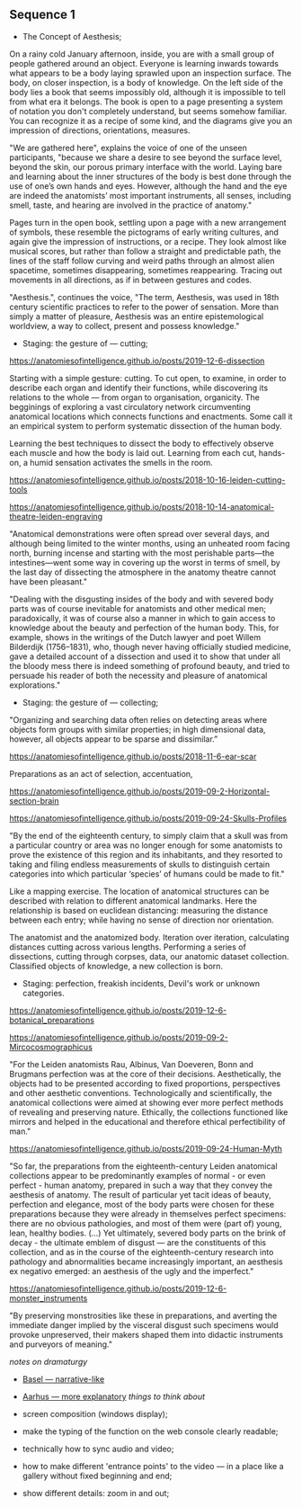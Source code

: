 ## Sequence 1

* The Concept of Aesthesis;

On a rainy cold January afternoon, inside, you are with a small group of people gathered around an object. Everyone is learning inwards towards what appears to be a body laying sprawled upon an inspection surface. The body, on closer inspection, is a body of knowledge. On the left side of the body lies a book that seems impossibly old, although it is impossible to tell from what era it belongs. The book is open to a page presenting a system of notation you don't completely understand, but seems somehow familiar. You can recognize it as a recipe of some kind, and the diagrams give you an impression of directions, orientations, measures.

"We are gathered here", explains the voice of one of the unseen participants, "because we share a desire to see beyond the surface level, beyond the skin, our porous primary interface with the world. Laying bare and learning about the inner structures of the body is best done through the use of one’s own hands and eyes. However, although the hand and the eye are indeed the anatomists’ most important instruments, all senses, including smell, taste, and hearing are involved in the practice of anatomy."

Pages turn in the open book, settling upon a page with a new arrangement of symbols, these resemble the pictograms of early writing cultures, and again give the impression of instructions, or a recipe. They look almost like musical scores, but rather than follow a straight and predictable path, the lines of the staff follow curving and weird paths through an almost alien spacetime, sometimes disappearing, sometimes reappearing. Tracing out movements in all directions, as if in between gestures and codes.

"Aesthesis.", continues the voice, "The term, Aesthesis, was used in 18th century scientific practices to refer to the power of sensation. More than simply a matter of pleasure, Aesthesis was an entire epistemological worldview, a way to collect, present and possess knowledge."

* Staging: the gesture of — cutting;

https://anatomiesofintelligence.github.io/posts/2019-12-6-dissection

Starting with a simple gesture: cutting. To cut open, to examine, in order to describe each organ and identify their functions, while discovering its relations to the whole — from organ to organisation, organicity. The begginings of exploring a vast circulatory network circumventing anatomical locations which connects functions and enactments. Some call it an empirical system to perform systematic dissection of the human body.

Learning the best techniques to dissect the body to effectively observe each muscle and how the body is laid out. Learning from each cut, hands-on, a humid sensation activates the smells in the room.

https://anatomiesofintelligence.github.io/posts/2018-10-16-leiden-cutting-tools

https://anatomiesofintelligence.github.io/posts/2018-10-14-anatomical-theatre-leiden-engraving

"Anatomical demonstrations were often spread over several days, and although being limited to the winter months, using an unheated room facing north, burning incense and starting with the most perishable parts—the intestines—went some way in covering up the worst in terms of smell, by the last day of dissecting the atmosphere in the anatomy theatre cannot have been
pleasant."

"Dealing with the disgusting insides of the body and with severed body parts was of course inevitable for anatomists
and other medical men; paradoxically, it was of course also a manner in which to gain access to knowledge about the beauty and perfection of the human body. This, for example, shows in the writings of the Dutch lawyer and poet Willem Bilderdijk (1756–1831), who, though never having officially studied medicine, gave a detailed account of a dissection and used it to show that under all the bloody mess there is indeed something of profound beauty, and tried to persuade his reader of both the necessity and pleasure of anatomical explorations."

* Staging: the gesture of — collecting;

"Organizing and searching data often relies on detecting areas where objects form groups with similar properties; in high dimensional data, however, all objects appear to be sparse and dissimilar.”

https://anatomiesofintelligence.github.io/posts/2018-11-6-ear-scar

Preparations as an act of selection, accentuation,

https://anatomiesofintelligence.github.io/posts/2019-09-2-Horizontal-section-brain

https://anatomiesofintelligence.github.io/posts/2019-09-24-Skulls-Profiles

"By the end of the eighteenth century, to simply claim that a skull was from a particular country or area was no longer enough for some anatomists to prove the existence of this region and its inhabitants, and they resorted to taking and filing endless measurements of skulls to distinguish certain categories into which particular ‘species’ of humans could be made to fit."

Like a mapping exercise. The location of anatomical structures can be described with relation to different anatomical landmarks. Here the relationship is based on euclidean distancing: measuring the distance between each entry; while having no sense of direction nor orientation.

The anatomist and the anatomized body. Iteration over iteration, calculating distances cutting across various lengths. Performing a series of dissections, cutting through corpses, data, our anatomic dataset collection. Classified objects of knowledge, a new collection is born.

* Staging: perfection, freakish incidents, Devil's work or unknown categories.

https://anatomiesofintelligence.github.io/posts/2019-12-6-botanical_preparations

https://anatomiesofintelligence.github.io/posts/2019-09-2-Mircocosmographicus

"For the Leiden anatomists Rau, Albinus, Van Doeveren, Bonn and Brugmans perfection was at the core of their decisions. Aesthetically, the objects had to be presented according to fixed proportions, perspectives and other aesthetic conventions. Technologically and scientifically, the anatomical collections were aimed at showing ever more perfect methods of revealing and preserving nature. Ethically, the collections functioned like mirrors and helped in the educational and therefore ethical perfectibility of man."

https://anatomiesofintelligence.github.io/posts/2019-09-24-Human-Myth

"So far, the preparations from the eighteenth-century Leiden anatomical collections appear to be predominantly examples of normal - or even perfect - human anatomy, prepared in such a way that they convey the aesthesis of anatomy. The result of particular yet tacit ideas of beauty, perfection and elegance, most of the body parts were chosen for these preparations because they were already in themselves perfect specimens: there are no obvious pathologies, and most of them were (part of) young, lean, healthy bodies. (…) Yet ultimately, severed body parts on the brink of decay - the ultimate emblem of disgust — are the constituents of this collection, and as in the course of the eighteenth-century research into pathology and abnormalities became increasingly important, an aesthesis ex negativo emerged: an aesthesis of the ugly and the imperfect."

https://anatomiesofintelligence.github.io/posts/2019-12-6-monster_instruments

"By preserving monstrosities like these in preparations, and averting the immediate danger implied by the visceral disgust such specimens would provoke unpreserved, their makers shaped them into didactic instruments and purveyors of meaning."




_notes on dramaturgy_

* [Basel —  narrative-like](https://github.com/anatomiesofintelligence/anatomiesofintelligence.github.io/blob/master/narration.md)
* [Aarhus — more explanatory](https://github.com/anatomiesofintelligence/anatomiesofintelligence.github.io/blob/master/lecture_preformance.md)
_things to think about_

* screen composition (windows display);
* make the typing of the function on the web console clearly readable;
* technically how to sync audio and video;
* how to make different 'entrance points' to the video — in a place like a gallery without fixed beginning and end;
* show different details: zoom in and out;
